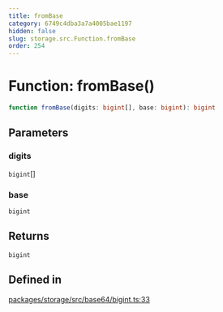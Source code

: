 ```yaml
---
title: fromBase
category: 6749c4dba3a7a4005bae1197
hidden: false
slug: storage.src.Function.fromBase
order: 254
---
```


# Function: fromBase()

```ts
function fromBase(digits: bigint[], base: bigint): bigint
```

## Parameters

### digits

`bigint`[]

### base

`bigint`

## Returns

`bigint`

## Defined in

[packages/storage/src/base64/bigint.ts:33](https://github.com/zkcloudworker/minatokens-lib/blob/main/packages/storage/src/base64/bigint.ts#L33)

